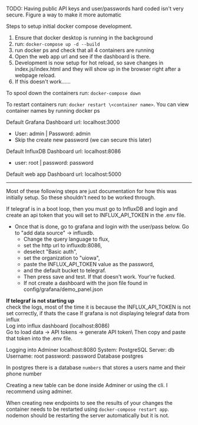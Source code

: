 TODO: Having public API keys and user/passwords hard coded isn't very secure. Figure a way to make it more automatic 

Steps to setup initial docker compose development. 
1) Ensure that docker desktop is running in the background        
2) run: ```docker-compose up -d --build```
3) run docker ps and check that all 4 containers are running
4) Open the web app url and see if the dashboard is there. 
5) Development is now setup for hot reload, so save changes in index.js/index.html and they will show up in the browser right after a webpage reload. 
6) If this doesn't work...... 

To spool down the containers run: ```docker-compose down```

To restart containers run: 
```docker restart \<container name>```. You can view container names by running docker ps

Default Grafana Dashboard url: localhost:3000
- User: admin | Password: admin
- Skip the create new password (we can secure this later)


Default InfluxDB Dashboard url: localhost:8086
- user: root | password: password

Default web app Dashboard url: localhost:5000

---
Most of these following steps are just documentation for how this was initially setup. So these shouldn't need to be worked through. 

If telegraf is in a boot loop, then you must go to InfluxDB and login and create an api token that you will set to INFLUX_API_TOKEN in the .env file.
- Once that is done, go to grafana and login with the user/pass below. Go to "add data source" -> influxdb. 
    - Change the query language to flux,
    - set the http url to influxdb:8086, 
    - deselect "Basic auth", 
    - set the organization to "uiowa", 
    - paste the INFLUX_API_TOKEN value as the password, 
    - and the default bucket to telegraf. 
    - Then press save and test. If that doesn't work. Your're fucked. 
    - If not create a dashboard with the json file found in config/grafana/demo_panel.json


**If telegraf is not starting up**\
check the logs, most of the time it is because the INFLUX_API_TOKEN is not set correctly, if thats the case 
If grafana is not displaying telegraf data from influx\
Log into influx dashboard (localhost:8086)\
Go to load data -> API tokens -> generate API token\ 
Then copy and paste that token into the .env file. 


Logging into Adminer localhost:8080
System: PostgreSQL
Server: db 
Username: root
password: password
Database postgres

In postgres there is a database `numbers` that stores a users name and their phone number

Creating a new table can be done inside Adminer or using the cli. I recommend using adminer. 

When creating new endpoints to see the results of your changes the container needs to be restarted using `docker-compose restart app`. nodemon should be restarting the server automatically but it is not. 